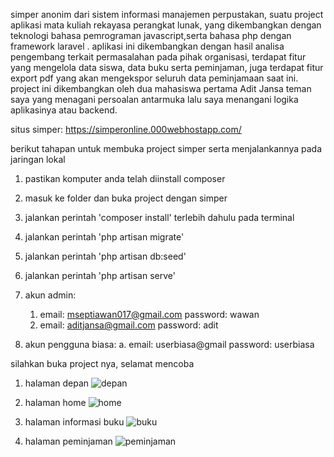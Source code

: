 simper anonim dari sistem informasi manajemen perpustakan, suatu project aplikasi mata kuliah rekayasa perangkat lunak, yang dikembangkan dengan teknologi bahasa pemrograman javascript,serta  bahasa php dengan framework laravel . aplikasi ini dikembangkan dengan hasil analisa pengembang terkait permasalahan pada pihak organisasi, terdapat fitur yang mengelola data siswa, data buku serta peminjaman, juga terdapat fitur export pdf yang akan mengekspor seluruh data peminjamaan saat ini. project ini dikembangkan oleh dua mahasiswa pertama Adit Jansa teman saya yang menagani persoalan antarmuka lalu saya menangani logika aplikasinya atau backend.


situs simper:  https://simperonline.000webhostapp.com/


berikut tahapan untuk membuka project simper serta menjalankannya pada jaringan lokal
1. pastikan komputer anda telah diinstall composer
2. masuk ke folder dan buka project dengan simper
3. jalankan perintah  'composer install' terlebih dahulu pada terminal
4. jalankan perintah 'php artisan migrate'
5. jalankan perintah 'php artisan db:seed'
6. jalankan perintah 'php artisan serve'
7. akun admin:
    1. email: mseptiawan017@gmail.com	password: wawan
	2. email: aditjansa@gmail.com 		password: adit
	
 
9. akun pengguna biasa: 
	a. email: userbiasa@gmail	password: userbiasa


	
	
silahkan buka project nya, selamat mencoba

1. halaman depan
![depan](https://github.com/mseptiawan/laravel9-simper/assets/96011337/9957af12-4a73-460a-920b-1ab36a0cf9e7)

2. halaman home
![home](https://github.com/mseptiawan/laravel9-simper/assets/96011337/45e4dd9e-83fd-46c2-82d4-7a224828bbaf)

3. halaman informasi buku
![buku](https://github.com/mseptiawan/laravel9-simper/assets/96011337/a64cf121-b1d9-4960-8ec3-0a8b3d98176f)

4. halaman peminjaman
![peminjaman](https://github.com/mseptiawan/laravel9-simper/assets/96011337/40328444-2bc3-4f5d-b32d-9363583d6899)
